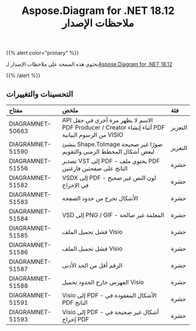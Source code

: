 ﻿---
title: Aspose.Diagram for .NET 18.12 ملاحظات الإصدار
type: docs
weight: 10
url: /ar/net/aspose-diagram-for-net-18-12-release-notes/
---
{{% alert color="primary" %}} 

تحتوي هذه الصفحة على ملاحظات الإصدار لـ[Aspose.Diagram for .NET 18.12](https://www.nuget.org/packages/Aspose.Diagram/18.12.0)

{{% /alert %}} 
## **التحسينات والتغييرات**

|**مفتاح**|**ملخص**|**فئة**|
|:- |:- |:- |
|DIAGRAMNET-50663|API الاسم لا يظهر مرة أخرى في حقل PDF Producer / Creator أثناء إنشاء PDF من الرسوم البيانية VISIO|التعزيز|
|DIAGRAMNET-51590|ينشئ Shape.ToImage صورًا غير صحيحة لبعض أشكال المخطط الزمني والتقويم|التعزيز|
|DIAGRAMNET-51556|تصدير VST إلى PDF - يحتوي ملف PDF الناتج على صفحتين فارغتين|حشرة|
|DIAGRAMNET-51582|VSDX إلى PDF - لون النص غير صحيح في الإخراج|حشرة|
|DIAGRAMNET-51583|الأشكال تخرج من حدود الصفحة|حشرة|
|DIAGRAMNET-51584|VSD إلى PNG / GIF - المعلمة غير صالحة|حشرة|
|DIAGRAMNET-51585|فشل تحميل الملف Visio|حشرة|
|DIAGRAMNET-51586|فشل تحميل الملف Visio|حشرة|
|DIAGRAMNET-51587|الرقم أقل من الحد الأدنى|حشرة|
|DIAGRAMNET-51588|الفهرس خارج الحدود تحميل Visio|حشرة|
|DIAGRAMNET-51591|Visio إلى PDF - الأشكال المفقودة في PDF الناتج|حشرة|
|DIAGRAMNET-51593|Visio إلى PDF - أشكال غير صحيحة في إخراج PDF|حشرة|

